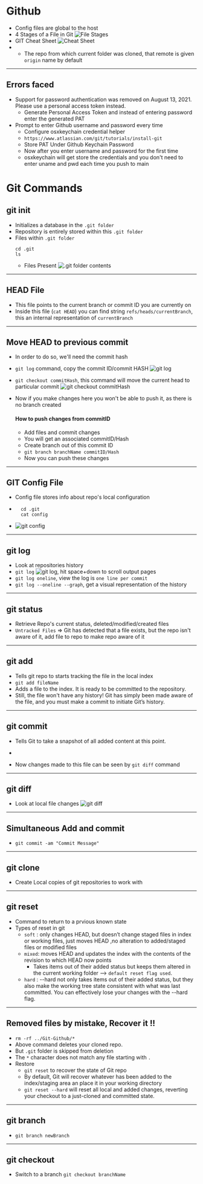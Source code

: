 # Github
- Config files are global to the host
- 4 Stages of a File in Git ![File Stages](Images/4Stages_Of_File.png)
- GIT Cheat Sheet ![Cheat Sheet](Images/Git-Cheat-Sheet.webp)
- - The repo from which current folder was cloned, that remote is given ```origin``` name by default
***

## Errors faced
- Support for password authentication was removed on August 13, 2021. Please use a personal access token instead.
    - Generate Personal Access Token and instead of entering password enter the generated PAT
- Prompt to enter Github username and password every time
    - Configure osxkeychain credential helper
    - ```https://www.atlassian.com/git/tutorials/install-git```
    - Store PAT Under Github Keychain Password
    - Now after you enter username and password for the first time
    - osxkeychain will get store the credentials and you don't need to enter uname and pwd each time you push to main

# Git Commands 
## git init
- Initializes a database in the ```.git folder```
- Repository is entirely stored within this ```.git folder```
- Files within ```.git folder```
    ``` 
    cd .git 
    ls
    ```
    - Files Present ![.git folder contents](Images/git_folder_files.png)
***

## HEAD File
- This file points to the current branch or commit ID you are currently on
- Inside this file (```cat HEAD```) you can find string ```refs/heads/currentBranch```, this an internal representation of ```currentBranch```
***

## Move HEAD to previous commit
- In order to do so, we'll need the commit hash
- ```git log``` command, copy the commit ID/commit HASH ![git log](Images/git_log.png)
- ```git checkout commitHash```, this command will move the current head to particular commit ![git checkout commitHash](Images/git_checkout_commitHash.png)
- Now if you make changes here you won't be able to push it, as there is no branch created

	#### How to push changes from commitID
	- Add files and commit changes
	- You will get an associated commitID/Hash
	- Create branch out of this commit ID
	- ```git branch branchName commitID/Hash```
	- Now you can push these changes
***

## GIT Config File
- Config file stores info about repo's local configuration 
- ```
	cd .git
	cat config
  ``` 
- ![git config](Images/git_config.png)
***

## git log
- Look at repositories history
- ``` git log ``` ![git log](Images/git_log.png), hit space+down to scroll output pages
- ```git log oneline```, view the log is ```one line per commit```
- ```git log --oneline --graph```, get a visual representation of the history
***

## git status
- Retrieve Repo's current status, deleted/modified/created files
- ```Untracked Files``` => Git has detected that a file exists, but the repo isn't aware of it, add file to repo to make repo aware of it
***

## git add
- Tells git repo to starts tracking the file in the local index
- ```git add fileName```
- Adds a file to the index. It is ready to be committed to the repository.
- Still, the file won't have any history! Git has simply been made aware of the file, and you must make a commit to initiate Git’s history.
***

## git commit
- Tells Git to take a snapshot of all added content at this point.
- ``` git commit -m "Commit Message"
- Now changes made to this file can be seen by ```git diff``` command
***

## git diff
- Look at local file changes ![git diff](Images/git_diff.png)
***

## Simultaneous Add and commit
- ```git commit -am "Commit Message"```
***

## git clone
- Create Local copies of git repositories to work with
***

## git reset
- Command to return to a prvious known state
- Types of reset in git
	- ```soft``` : only changes HEAD, but doesn’t change staged files in index or working files, just moves HEAD ,no alteration to added/staged files or modified files
	- ```mixed```: moves HEAD and updates the index with the contents of the revision to which HEAD now points
		- Takes items out of their added status but keeps them altered in the current working folder	--> ```default reset flag used```.
	- ```hard``` : --hard not only takes items out of their added status, but they also make the working tree state consistent with what was last committed. You can effectively lose your changes with the --hard flag.
***

## Removed files by mistake, Recover it !!
- ```rm -rf ../Git-Github/*```
- Above command deletes your cloned repo.
- But ```.git``` folder is skipped from deletion
- The ```*``` character does not match any file starting with ```.```
- Restore
	- ```git reset``` to recover the state of Git repo
	- By default, Git will recover whatever has been added to the index/staging area an place it in your working directory
	- ```git reset --hard```  will reset all local and added changes, reverting your checkout to a just-cloned and committed state.
***

## git branch
- ```git branch newBranch```
***
## git checkout
- Switch to a branch ```git checkout branchName```
